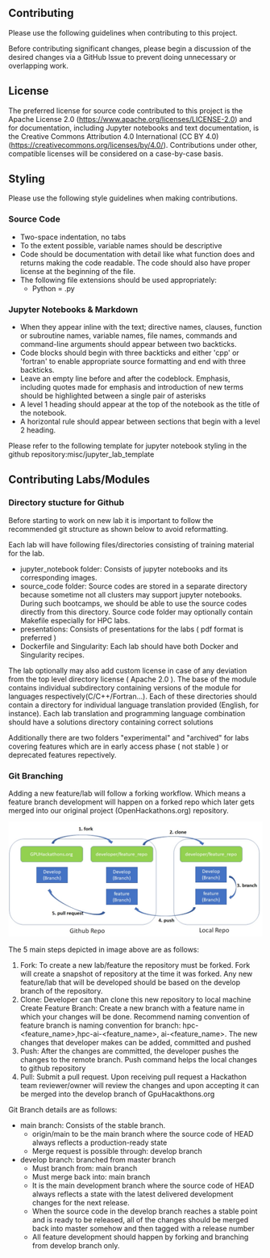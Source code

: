 Contributing
------------

Please use the following guidelines when contributing to this project. 

Before contributing significant changes, please begin a discussion of the desired changes via a GitHub Issue to prevent doing unnecessary or overlapping work.

## License

The preferred license for source code contributed to this project is the Apache License 2.0 (https://www.apache.org/licenses/LICENSE-2.0) and for documentation, including Jupyter notebooks and text documentation, is the Creative Commons Attribution 4.0 International (CC BY 4.0) (https://creativecommons.org/licenses/by/4.0/). Contributions under other, compatible licenses will be considered on a case-by-case basis.

## Styling

Please use the following style guidelines when making contributions.

### Source Code
* Two-space indentation, no tabs
* To the extent possible, variable names should be descriptive
* Code should be documentation with detail like what function does and returns making the code readable. The code should also have proper license at the beginning of the file.
* The following file extensions should be used appropriately:
	* Python = .py

### Jupyter Notebooks & Markdown
* When they appear inline with the text; directive names, clauses, function or subroutine names, variable names, file names, commands and command-line arguments should appear between two backticks.
* Code blocks should begin with three backticks and either 'cpp' or 'fortran' to enable appropriate source formatting and end with three backticks.
* Leave an empty line before and after the codeblock.
Emphasis, including quotes made for emphasis and introduction of new terms should be highlighted between a single pair of asterisks
* A level 1 heading should appear at the top of the notebook as the title of the notebook.
* A horizontal rule should appear between sections that begin with a level 2 heading.

Please refer to the following template for jupyter notebook styling in the github repository:misc/jupyter_lab_template 

## Contributing Labs/Modules

### Directory stucture for Github

Before starting to work on new lab it is important to follow the recommended git structure as shown below to avoid reformatting.

Each lab will have following files/directories consisting of training material for the lab.
* jupyter_notebook folder: Consists of jupyter notebooks and its corresponding images.  
* source_code folder: Source codes are stored in a separate directory because sometime not all clusters may support jupyter notebooks. During such bootcamps, we should be able to use the source codes directly from this directory. Source code folder may optionally contain Makefile especially for HPC labs. 
* presentations: Consists of presentations for the labs ( pdf format is preferred )
* Dockerfile and Singularity: Each lab should have both Docker and Singularity recipes.
 
The lab optionally may also add custom license in case of any deviation from the top level directory license ( Apache 2.0 ). The base of the module contains individual subdirectory containing versions of the module for languages respectively(C/C++/Fortran…). Each of these directories should contain a directory for individual language translation provided (English, for instance). Each lab translation and programming language combination should have a solutions directory containing correct solutions

Additionally there are two folders "experimental" and  "archived" for labs covering features which are in early access phase ( not stable ) or deprecated features repectively.

### Git Branching

Adding a new feature/lab will follow a forking workflow. Which means a feature branch development will happen on a forked repo which later gets merged into our original project (OpenHackathons.org) repository.

![Git Branching Workflow](workspace/python/jupyter_notebook/images/git_branching.jpg)

The 5 main steps depicted in image above are as follows:
1. Fork: To create a new lab/feature the repository must be forked. Fork will create a snapshot of repository at the time it was forked. Any new feature/lab that will be developed should be based on the develop branch of the repository.
2.  Clone: Developer can than clone this new repository to local machine
Create Feature Branch: Create a new branch with a feature name in which your changes will be done. Recommend naming convention of feature branch is naming convention for branch: hpc-<feature_name>,hpc-ai-<feature_name>, ai-<feature_name>. The new changes that developer makes can be added, committed and pushed
3. Push: After the changes are committed, the developer pushes the changes to the remote branch. Push command helps the local changes to github repository
4. Pull: Submit a pull request. Upon receiving pull request a Hackathon team reviewer/owner will review the changes and upon accepting it can be merged into the develop branch of GpuHacakthons.org

Git Branch details are as follows:

* main branch: Consists of the stable branch. 
	* origin/main to be the main branch where the source code of HEAD always reflects a production-ready state
	* Merge request is possible through:  develop branch
* develop branch: branched from master branch
	* Must branch from: main branch
	* Must merge back into: main branch
	* It is the main development branch where the source code of HEAD always reflects a state with the latest delivered development changes for the next release.
	* When the source code in the develop branch reaches a stable point and is ready to be released, all of the changes should be merged back into master somehow and then tagged with a release number
	* All feature development should happen by forking and branching from develop branch only.
